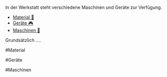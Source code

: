 In der Werkstatt steht verschiedene Maschinen und Geräte zur Verfügung.

- [Material 🧱](#Material)
- [Geräte 🎮](#Geräte)
- [Maschinen 🥽](#Maschinen)

Grundsätzlich ....

#Material

#Geräte

#Maschinen
